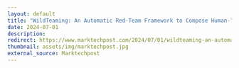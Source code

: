 ```yaml
---
layout: default
title: "WildTeaming: An Automatic Red-Team Framework to Compose Human-like Adversarial Attacks Using Diverse Jailbreak Tactics Devised by Creative and Self-Motivated Users in-the-Wild"
date: 2024-07-01
description:
redirect: https://www.marktechpost.com/2024/07/01/wildteaming-an-automatic-red-team-framework-to-compose-human-like-adversarial-attacks-using-diverse-jailbreak-tactics-devised-by-creative-and-self-motivated-users-in-the-wild/
thumbnail: assets/img/marktechpost.jpg
external_source: Marktechpost
---
```

